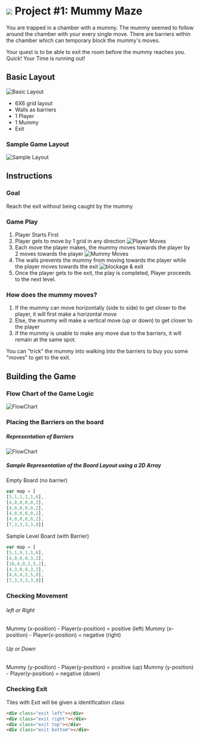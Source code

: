 # ![](https://ga-dash.s3.amazonaws.com/production/assets/logo-9f88ae6c9c3871690e33280fcf557f33.png) Project #1: Mummy Maze

You are trapped in a chamber with a mummy. The mummy seemed to follow around the chamber with your every single move. There are barriers within the chamber which can temporary block the mummy's moves.

 Your quest is to be able to exit the room before the mummy reaches you. Quick! Your Time is running out!


Basic Layout
------------
![Basic Layout](/img/basicLayout1.png "Grid Layout")

* 6X6 grid layout
* Walls as barriers
* 1 Player
* 1 Mummy
* Exit


### Sample Game Layout
![Sample Layout](/img/sampleLayout1.png "Sample Level")

Instructions
---------
### Goal
Reach the exit without being caught by the mummy

### Game Play
1. Player Starts First
2. Player gets to move by 1 grid in any direction
![Player Moves](/img/playerMoves.png "Player Moves")
3. Each move the player makes, the mummy moves towards the player by 2 moves towards the player
![Mummy Moves](/img/mummyMoves.png "Mummy Moves")
4. The walls prevents the mummy from moving towards the player while the player moves towards the exit
![blockage & exit](/img/barrierMoves.png "Blockage and Exit")
5. Once the player gets to the exit, the play is completed, Player proceeds to the next level.

### How does the mummy moves?

1. If the mummy can move horizontally (side to side) to get closer to the player, it will first make a horizontal move
2. Else, the mummy will make a vertical move (up or down) to get closer to the player
3. if the mummy is unable to make any move due to the barriers, it will remain at the same spot.

You can "trick" the mummy into walking into the barriers to buy you some "moves" to get to the exit.

Building the Game
-----------------
### Flow Chart of the Game Logic
![FlowChart](/img/flowChart.png "Game Logic")


### Placing the Barriers on the board
##### Representation of Barriers
![FlowChart](/img/tileRepresentation.jpg "Game Logic")

##### Sample Representation of the Board Layout using a 2D Array
Empty Board (no barrier)
```javascript
var map = [
[5,1,1,1,1,6],
[4,0,0,0,0,2],
[4,0,0,0,0,2],
[4,0,0,0,0,2],
[4,0,0,0,0,2],
[7,3,3,3,3,8]]
```
Sample Level Board (with Barrier)
```javascript
var map = [
[5,1,9,1,1,6],
[4,0,6,0,3,2],
[10,4,0,2,5,2],
[4,3,0,0,3,2],
[4,6,4,2,5,0],
[7,3,3,3,3,8]]
```
### Checking Movement

###### left or Right
Mummy (x-position) - Player(x-position) = positive (left)
Mummy (x-position) - Player(x-position) = negative (right)

###### Up or Down
Mummy (y-position) - Player(y-position) = positive (up)
Mummy (y-position) - Player(y-position) = negative (down)

### Checking Exit
Tiles with Exit will be given a identification class

```HTML
<div class="exit left"></div>
<div class="exit right"></div>
<div class="exit top"></div>
<div class="exit bottom"></div>
```

